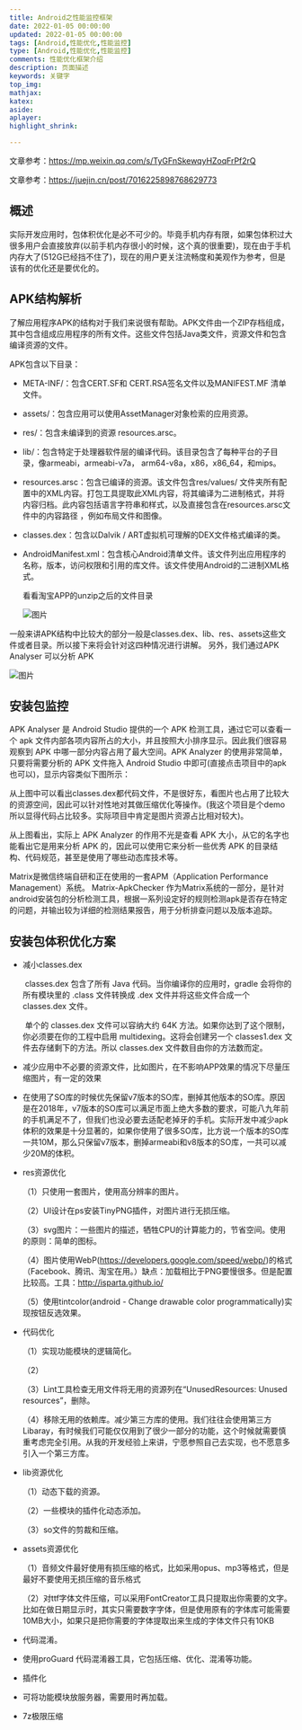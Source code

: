 ```yaml
---
title: Android之性能监控框架
date: 2022-01-05 00:00:00
updated: 2022-01-05 00:00:00
tags: [Android,性能优化,性能监控]
type: [Android,性能优化,性能监控]
comments: 性能优化框架介绍
description: 页面描述
keywords: 关键字
top_img:
mathjax:
katex:
aside:
aplayer:
highlight_shrink:

---
```




文章参考：https://mp.weixin.qq.com/s/TyGFnSkewqyHZoqFrPf2rQ

文章参考：https://juejin.cn/post/7016225898768629773

## 概述

实际开发应用时，包体积优化是必不可少的。毕竟手机内存有限，如果包体积过大很多用户会直接放弃(以前手机内存很小的时候，这个真的很重要)，现在由于手机内存大了(512G已经挡不住了)，现在的用户更关注流畅度和美观作为参考，但是该有的优化还是要优化的。



## APK结构解析

了解应用程序APK的结构对于我们来说很有帮助。APK文件由一个ZIP存档组成，其中包含组成应用程序的所有文件。这些文件包括Java类文件，资源文件和包含编译资源的文件。

APK包含以下目录：

- META-INF/：包含CERT.SF和 CERT.RSA签名文件以及MANIFEST.MF 清单文件。

- assets/：包含应用可以使用AssetManager对象检索的应用资源。

- res/：包含未编译到的资源 resources.arsc。

- lib/：包含特定于处理器软件层的编译代码。该目录包含了每种平台的子目录，像armeabi，armeabi-v7a， arm64-v8a，x86，x86_64，和mips。

- resources.arsc：包含已编译的资源。该文件包含res/values/ 文件夹所有配置中的XML内容。打包工具提取此XML内容，将其编译为二进制格式，并将内容归档。此内容包括语言字符串和样式，以及直接包含在resources.arsc文件中的内容路径 ，例如布局文件和图像。

- classes.dex：包含以Dalvik / ART虚拟机可理解的DEX文件格式编译的类。

- AndroidManifest.xml：包含核心Android清单文件。该文件列出应用程序的名称，版本，访问权限和引用的库文件。该文件使用Android的二进制XML格式。

  

  看看淘宝APP的unzip之后的文件目录

  ![图片](images/640.jpeg)

一般来讲APK结构中比较大的部分一般是classes.dex、lib、res、assets这些文件或者目录。所以接下来将会针对这四种情况进行讲解。
另外，我们通过APK Analyser 可以分析 APK

![图片](images/640-20220418120723497.jpeg)










## 安装包监控


APK Analyser 是 Android Studio 提供的一个 APK 检测工具，通过它可以查看一个 apk 文件内部各项内容所占的大小，并且按照大小排序显示。因此我们很容易观察到 APK 中哪一部分内容占用了最大空间。APK Analyzer 的使用非常简单，只要将需要分析的 APK 文件拖入 Android Studio 中即可(直接点击项目中的apk也可以)，显示内容类似下图所示：



从上图中可以看出classes.dex都代码文件，不是很好东，看图片也占用了比较大的资源空间，因此可以针对性地对其做压缩优化等操作。(我这个项目是个demo所以显得代码占比较多。实际项目中肯定是图片资源占比相对较大)。


从上图看出，实际上 APK Analyzer 的作用不光是查看 APK 大小，从它的名字也能看出它是用来分析 APK 的，因此可以使用它来分析一些优秀 APK 的目录结构、代码规范，甚至是使用了哪些动态库技术等。



Matrix是微信终端自研和正在使用的一套APM（Application Performance Management）系统。 Matrix-ApkChecker 作为Matrix系统的一部分，是针对android安装包的分析检测工具，根据一系列设定好的规则检测apk是否存在特定的问题，并输出较为详细的检测结果报告，用于分析排查问题以及版本追踪。





## 安装包体积优化方案

- 减小classes.dex

  ​		classes.dex 包含了所有 Java 代码。当你编译你的应用时，gradle 会将你的所有模块里的 .class 文件转换成 .dex 文件并将这些文件合成一个 classes.dex 文件。

  ​		单个的 classes.dex 文件可以容纳大约 64K 方法。如果你达到了这个限制，你必须要在你的工程中启用 multidexing。这将会创建另一个 classes1.dex 文件去存储剩下的方法。所以 classes.dex 文件数目由你的方法数而定。

- 减少应用中不必要的资源文件，比如图片，在不影响APP效果的情况下尽量压缩图片，有一定的效果

- 在使用了SO库的时候优先保留v7版本的SO库，删掉其他版本的SO库。原因是在2018年，v7版本的SO库可以满足市面上绝大多数的要求，可能八九年前的手机满足不了，但我们也没必要去适配老掉牙的手机。实际开发中减少apk体积的效果是十分显著的，如果你使用了很多SO库，比方说一个版本的SO库一共10M，那么只保留v7版本，删掉armeabi和v8版本的SO库，一共可以减少20M的体积。

- res资源优化

  （1）只使用一套图片，使用高分辨率的图片。

  （2）UI设计在ps安装TinyPNG插件，对图片进行无损压缩。

  （3）svg图片：一些图片的描述，牺牲CPU的计算能力的，节省空间。使用的原则：简单的图标。

  （4）图片使用WebP(https://developers.google.com/speed/webp/)的格式（Facebook、腾讯、淘宝在用。）缺点：加载相比于PNG要慢很多。但是配置比较高。工具：http://isparta.github.io/

  （5）使用tintcolor(android - Change drawable color programmatically)实现按钮反选效果。

- 代码优化

  （1）实现功能模块的逻辑简化。

  （2）

  （3）Lint工具检查无用文件将无用的资源列在“UnusedResources: Unused resources”，删除。

  （4）移除无用的依赖库。减少第三方库的使用。我们往往会使用第三方Libaray，有时候我们可能仅仅用到了很少一部分的功能，这个时候就需要慎重考虑完全引用。从我的开发经验上来讲，宁愿参照自己去实现，也不愿意多引入一个第三方库。

- lib资源优化

  （1）动态下载的资源。

  （2）一些模块的插件化动态添加。

  （3）so文件的剪裁和压缩。

- assets资源优化

  （1）音频文件最好使用有损压缩的格式，比如采用opus、mp3等格式，但是最好不要使用无损压缩的音乐格式

  （2）对ttf字体文件压缩，可以采用FontCreator工具只提取出你需要的文字。比如在做日期显示时，其实只需要数字字体，但是使用原有的字体库可能需要10MB大小，如果只是把你需要的字体提取出来生成的字体文件只有10KB

- 代码混淆。

- 使用proGuard 代码混淆器工具，它包括压缩、优化、混淆等功能。

- 插件化

- 可将功能模块放服务器，需要用时再加载。

- 7z极限压缩